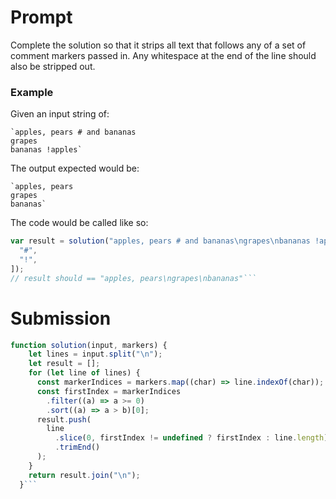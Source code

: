 # Prompt

Complete the solution so that it strips all text that follows any of a set of comment markers passed in. Any whitespace at the end of the line should also be stripped out.

### Example

Given an input string of:

    `apples, pears # and bananas
    grapes
    bananas !apples`

The output expected would be:

    `apples, pears
    grapes
    bananas`

The code would be called like so:

````javascript
var result = solution("apples, pears # and bananas\ngrapes\nbananas !apples", [
  "#",
  "!",
]);
// result should == "apples, pears\ngrapes\nbananas"```
````

# Submission

````javascript
function solution(input, markers) {
    let lines = input.split("\n");
    let result = [];
    for (let line of lines) {
      const markerIndices = markers.map((char) => line.indexOf(char));
      const firstIndex = markerIndices
        .filter((a) => a >= 0)
        .sort((a) => a > b)[0];
      result.push(
        line
          .slice(0, firstIndex != undefined ? firstIndex : line.length)
          .trimEnd()
      );
    }
    return result.join("\n");
  }```
````
